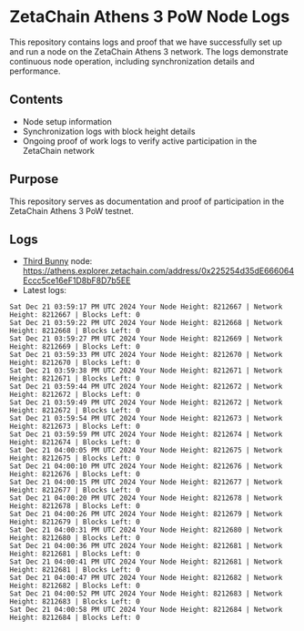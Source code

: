 # ZetaChain Athens 3 PoW Node Logs
This repository contains logs and proof that we have successfully set up and run a node on the ZetaChain Athens 3 network. The logs demonstrate continuous node operation, including synchronization details and performance.

## Contents
- Node setup information
- Synchronization logs with block height details
- Ongoing proof of work logs to verify active participation in the ZetaChain network

## Purpose
This repository serves as documentation and proof of participation in the ZetaChain Athens 3 PoW testnet.

## Logs

- [Third Bunny](https://thirdbunny.xyz/) node: https://athens.explorer.zetachain.com/address/0x225254d35dE666064Eccc5ce16eF1D8bF8D7b5EE
- Latest logs:
```
Sat Dec 21 03:59:17 PM UTC 2024 Your Node Height: 8212667 | Network Height: 8212667 | Blocks Left: 0
Sat Dec 21 03:59:22 PM UTC 2024 Your Node Height: 8212668 | Network Height: 8212668 | Blocks Left: 0
Sat Dec 21 03:59:27 PM UTC 2024 Your Node Height: 8212669 | Network Height: 8212669 | Blocks Left: 0
Sat Dec 21 03:59:33 PM UTC 2024 Your Node Height: 8212670 | Network Height: 8212670 | Blocks Left: 0
Sat Dec 21 03:59:38 PM UTC 2024 Your Node Height: 8212671 | Network Height: 8212671 | Blocks Left: 0
Sat Dec 21 03:59:44 PM UTC 2024 Your Node Height: 8212672 | Network Height: 8212672 | Blocks Left: 0
Sat Dec 21 03:59:49 PM UTC 2024 Your Node Height: 8212672 | Network Height: 8212672 | Blocks Left: 0
Sat Dec 21 03:59:54 PM UTC 2024 Your Node Height: 8212673 | Network Height: 8212673 | Blocks Left: 0
Sat Dec 21 03:59:59 PM UTC 2024 Your Node Height: 8212674 | Network Height: 8212674 | Blocks Left: 0
Sat Dec 21 04:00:05 PM UTC 2024 Your Node Height: 8212675 | Network Height: 8212675 | Blocks Left: 0
Sat Dec 21 04:00:10 PM UTC 2024 Your Node Height: 8212676 | Network Height: 8212676 | Blocks Left: 0
Sat Dec 21 04:00:15 PM UTC 2024 Your Node Height: 8212677 | Network Height: 8212677 | Blocks Left: 0
Sat Dec 21 04:00:20 PM UTC 2024 Your Node Height: 8212678 | Network Height: 8212678 | Blocks Left: 0
Sat Dec 21 04:00:26 PM UTC 2024 Your Node Height: 8212679 | Network Height: 8212679 | Blocks Left: 0
Sat Dec 21 04:00:31 PM UTC 2024 Your Node Height: 8212680 | Network Height: 8212680 | Blocks Left: 0
Sat Dec 21 04:00:36 PM UTC 2024 Your Node Height: 8212681 | Network Height: 8212681 | Blocks Left: 0
Sat Dec 21 04:00:41 PM UTC 2024 Your Node Height: 8212681 | Network Height: 8212681 | Blocks Left: 0
Sat Dec 21 04:00:47 PM UTC 2024 Your Node Height: 8212682 | Network Height: 8212682 | Blocks Left: 0
Sat Dec 21 04:00:52 PM UTC 2024 Your Node Height: 8212683 | Network Height: 8212683 | Blocks Left: 0
Sat Dec 21 04:00:58 PM UTC 2024 Your Node Height: 8212684 | Network Height: 8212684 | Blocks Left: 0
```
